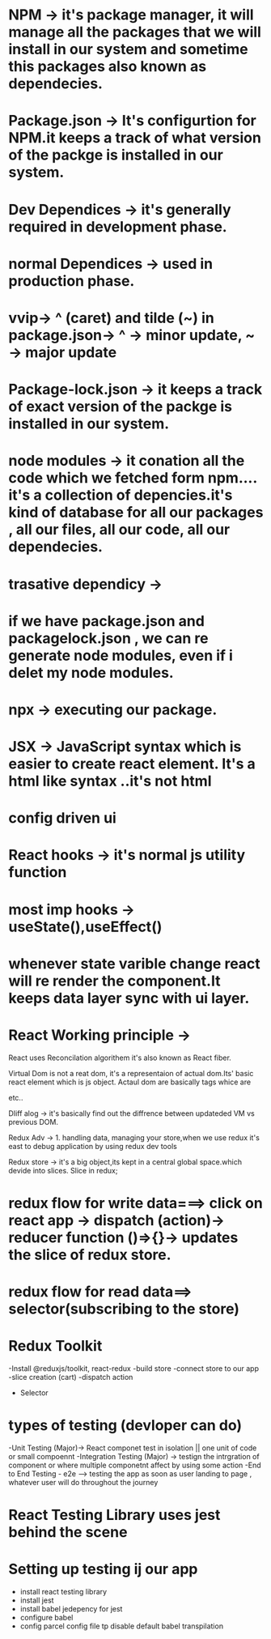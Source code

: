 # NPM -> it's package manager, it will manage all the packages that we will install in our system and sometime this packages also known as dependecies.

# Package.json -> It's configurtion for NPM.it keeps a track of what version of the packge is installed in our system.

# Dev Dependices -> it's generally required in development phase.

# normal Dependices -> used in production phase.

# vvip-> ^ (caret) and tilde (~) in package.json-> ^ -> minor update, ~ -> major update

# Package-lock.json -> it keeps a track of exact version of the packge is installed in our system.

# node modules -> it conation all the code which we fetched form npm.... it's a collection of depencies.it's kind of database for all our packages , all our files, all our code, all our dependecies.

# trasative dependicy ->

# if we have package.json and packagelock.json , we can re generate node modules, even if i delet my node modules.

# npx -> executing our package.

# JSX -> JavaScript syntax which is easier to create react element. It's a html like syntax ..it's not html

# config driven ui

# React hooks -> it's normal js utility function

# most imp hooks -> useState(),useEffect()

# whenever state varible change react will re render the component.It keeps data layer sync with ui layer.

# React Working principle ->

React uses Reconcilation algorithem it's also known as React fiber.

Virtual Dom is not a reat dom, it's a representaion of actual dom.Its' basic react element which is js object.
Actaul dom are basically tags whice are <div></div><img/>etc..

DIiff alog -> it's basically find out the diffrence between updateded VM vs previous DOM.

Redux Adv -> 1. handling data, managing your store,when we use redux it's east to debug application by using redux dev tools

Redux store -> it's a big object,its kept in a central global space.which devide into slices.
Slice in redux;

# redux flow for write data===> click on react app -> dispatch (action)-> reducer function ()=>{}-> updates the slice of redux store.

# redux flow for read data==> selector(subscribing to the store)

# Redux Toolkit

-Install @reduxjs/toolkit, react-redux
-build store
-connect store to our app
-slice creation (cart)
-dispatch action

- Selector

# types of testing (devloper can do)

-Unit Testing (Major)-> React componet test in isolation || one unit of code or small compoennt
-Integration Testing (Major) -> testign the intrgration of component or where multiple componetnt affect by using some action
-End to End Testing - e2e --> testing the app as soon as user landing to page , whatever user will do throughout the journey

# React Testing Library uses jest behind the scene

# Setting up testing ij our app

- install react testing library
- install jest
- install babel jedepency for jest
- configure babel
- config parcel config file tp disable default babel transpilation
